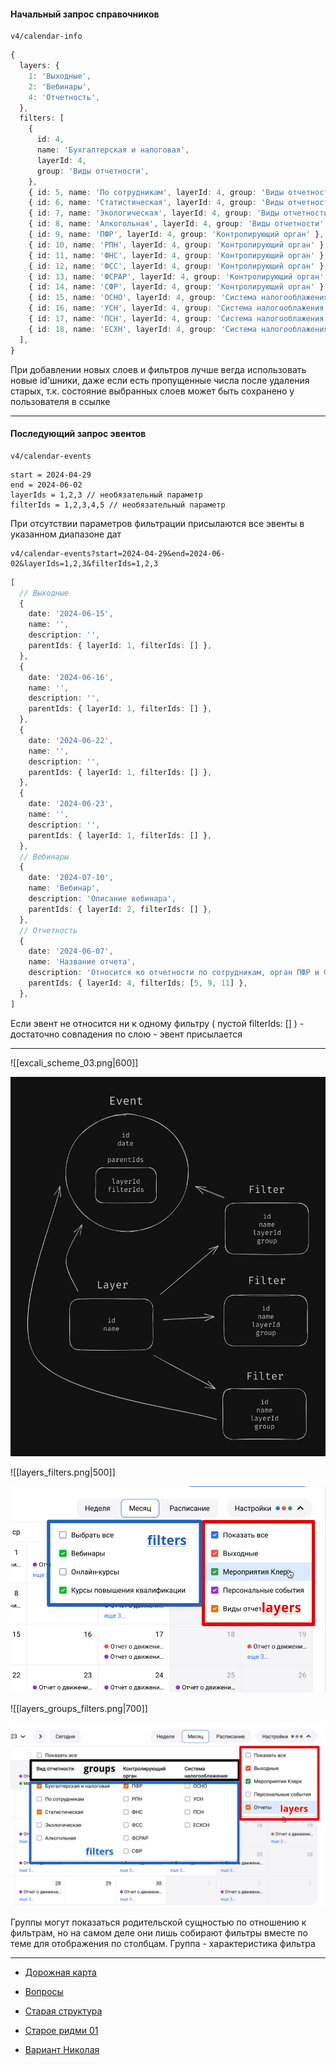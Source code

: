 #### Начальный запрос справочников

```
v4/calendar-info 
```

```ts
{
  layers: {
    1: 'Выходные',
    2: 'Вебинары',
	4: 'Отчетность',
  },
  filters: [
    {
      id: 4,
      name: 'Бухгалтерская и налоговая',
      layerId: 4,
      group: 'Виды отчетности',
    },
    { id: 5, name: 'По сотрудникам', layerId: 4, group: 'Виды отчетности' },
    { id: 6, name: 'Статистическая', layerId: 4, group: 'Виды отчетности' },
    { id: 7, name: 'Экологическая', layerId: 4, group: 'Виды отчетности' },
    { id: 8, name: 'Алкогольная', layerId: 4, group: 'Виды отчетности' },
    { id: 9, name: 'ПФР', layerId: 4, group: 'Контролирующий орган' },
    { id: 10, name: 'РПН', layerId: 4, group: 'Контролирующий орган' },
    { id: 11, name: 'ФНС', layerId: 4, group: 'Контролирующий орган' },
    { id: 12, name: 'ФСС', layerId: 4, group: 'Контролирующий орган' },
    { id: 13, name: 'ФСРАР', layerId: 4, group: 'Контролирующий орган' },
    { id: 14, name: 'СФР', layerId: 4, group: 'Контролирующий орган' },
    { id: 15, name: 'ОСНО', layerId: 4, group: 'Система налогооблажения' },
    { id: 16, name: 'УСН', layerId: 4, group: 'Система налогооблажения' },
    { id: 17, name: 'ПСН', layerId: 4, group: 'Система налогооблажения' },
    { id: 18, name: 'ЕСХН', layerId: 4, group: 'Система налогооблажения' },
  ],
}
```

При добавлении новых слоев и фильтров лучше вегда использовать новые id'шники, даже если есть пропущенные числа после удаления старых, т.к. состояние выбранных слоев может быть сохранено у пользователя в ссылке

---
#### Последующий запрос эвентов

```
v4/calendar-events
```

```
start = 2024-04-29
end = 2024-06-02
layerIds = 1,2,3 // необязательный параметр
filterIds = 1,2,3,4,5 // необязательный параметр
```

При отсутствии параметров фильтрации присылаются все эвенты в указанном диапазоне дат

```
v4/calendar-events?start=2024-04-29&end=2024-06-02&layerIds=1,2,3&filterIds=1,2,3
```

```ts
[
  // Выходные
  {
    date: '2024-06-15',
    name: '',
    description: '',
    parentIds: { layerId: 1, filterIds: [] },
  },
  {
    date: '2024-06-16',
    name: '',
    description: '',
    parentIds: { layerId: 1, filterIds: [] },
  },
  {
    date: '2024-06-22',
    name: '',
    description: '',
    parentIds: { layerId: 1, filterIds: [] },
  },
  {
    date: '2024-06-23',
    name: '',
    description: '',
    parentIds: { layerId: 1, filterIds: [] },
  },
  // Вебинары
  {
    date: '2024-07-10',
    name: 'Вебинар',
    description: 'Описание вебинара',
    parentIds: { layerId: 2, filterIds: [] },
  },
  // Oтчетность
  {
    date: '2024-06-07',
    name: 'Название отчета',
    description: 'Относится ко отчетности по сотрудникам, орган ПФР и ФНС',
    parentIds: { layerId: 4, filterIds: [5, 9, 11] },
  },
]
```

Если эвент не относится ни к одному фильтру ( пустой filterIds: [] ) - достаточно совпадения по слою - эвент присылается

---

![[excali_scheme_03.png|600]]

<img src="Excalidraw/excali_scheme_03.png" width="600">

![[layers_filters.png|500]]

<img src="assets/layers_filters.png" width="600">

![[layers_groups_filters.png|700]]

<img src="assets/layers_groups_filters.png" width="700">

Группы могут показаться родительской сущностью по отношению к фильтрам, но на самом деле они лишь собирают фильтры вместе по теме для отображения по столбцам. Группа - характеристика фильтра

---

- [Дорожная карта](road_map.md)

- [Вопросы](questions.md)

- [Старая структура](old_structure.md)

- [Старое ридми 01](old_readme_01.md)

* [Вариант Николая](nikolai.md)
